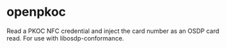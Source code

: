 # openpkoc

Read a PKOC NFC credential and inject the card number as
an OSDP card read.  For use with libosdp-conformance.


